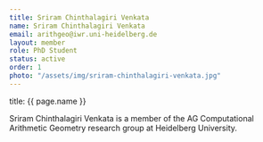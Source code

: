 ```yaml
---
title: Sriram Chinthalagiri Venkata
name: Sriram Chinthalagiri Venkata
email: arithgeo@iwr.uni-heidelberg.de
layout: member
role: PhD Student
status: active
order: 1
photo: "/assets/img/sriram-chinthalagiri-venkata.jpg"
---
```

title: {{ page.name }}

Sriram Chinthalagiri Venkata is a member of the AG Computational Arithmetic Geometry research group at Heidelberg University.